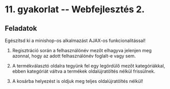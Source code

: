 # 11. gyakorlat -- Webfejlesztés 2.

Feladatok
---------

Egészítsd ki a minishop-os alkalmazást AJAX-os funkcionalitással!

1. Regisztráció során a felhasználónév mezőt elhagyva jelenjen meg azonnal, hogy az adott felhasználónév foglalt-e vagy sem.

2. A termékválasztó oldalra tegyünk fel egy legördülő mezőt kategóriákkal, ebben kategóriát váltva a termékek oldalújratöltés nélkül frissülnek.

3. A kosárba helyezést is oldjuk meg teljes oldalújratöltés nélkül!
